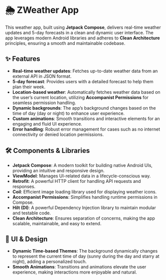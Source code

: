 # 🌦️ ZWeather App

This weather app, built using **Jetpack Compose**, delivers real-time weather updates and 5-day forecasts in a clean and dynamic user interface. The app leverages modern Android libraries and adheres to **Clean Architecture** principles, ensuring a smooth and maintainable codebase.

## ✨ Features

- **Real-time weather updates**: Fetches up-to-date weather data from an external API in JSON format.
- **5-day forecast**: Provides users with a detailed forecast to help them plan their week.
- **Location-based weather**: Automatically fetches weather data based on the user’s current location, utilizing **Accompanist Permissions** for seamless permission handling.
- **Dynamic backgrounds**: The app’s background changes based on the time of day (day or night) to enhance user experience.
- **Custom animations**: Smooth transitions and interactive elements for an engaging and fluid UI experience.
- **Error handling**: Robust error management for cases such as no internet connectivity or denied location permissions.

## 🛠️ Components & Libraries

- **Jetpack Compose**: A modern toolkit for building native Android UIs, providing an intuitive and responsive design.
- **ViewModel**: Manages UI-related data in a lifecycle-conscious way.
- **Retrofit**: A powerful HTTP client for handling API requests and responses.
- **Coil**: Efficient image loading library used for displaying weather icons.
- **Accompanist Permissions**: Simplifies handling runtime permissions in Compose.
- **Hilt (DI)**: A powerful Dependency Injection library to maintain modular and testable code.
- **Clean Architecture**: Ensures separation of concerns, making the app scalable, maintainable, and easy to extend.

## 🎨 UI & Design

- **Dynamic Time-based Themes**: The background dynamically changes to represent the current time of day (sunny during the day and starry at night), adding a personalized touch.
- **Smooth Animations**: Transitions and animations elevate the user experience, making interactions more enjoyable and natural.


